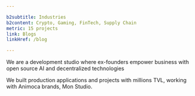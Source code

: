 ```yaml
---

b2subtitle: Industries
b2content: Crypto, Gaming, FinTech, Supply Chain
metric: 15 projects
link: Blogs
linkHref: /blog

---
```


We are a development studio where ex-founders empower business with open source AI and decentralized technologies


We built production applications and projects with millions TVL, working with Animoca brands, Mon Studio.

